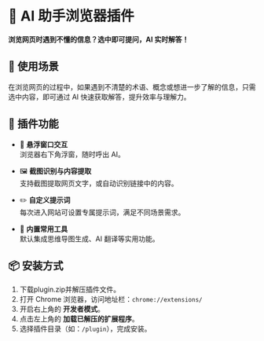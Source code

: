 # 🧠 AI 助手浏览器插件

**浏览网页时遇到不懂的信息？选中即可提问，AI 实时解答！**

## 🚀 使用场景

在浏览网页的过程中，如果遇到不清楚的术语、概念或想进一步了解的信息，只需选中内容，即可通过 AI 快速获取解答，提升效率与理解力。

## 🔧 插件功能

- 💬 **悬浮窗口交互**  
  浏览器右下角浮窗，随时呼出 AI。

- 🖼️ **截图识别与内容提取**  
  支持截图提取网页文字，或自动识别链接中的内容。

- ✏️ **自定义提示词**  
  每次进入网站可设置专属提示词，满足不同场景需求。

- 🧭 **内置常用工具**  
  默认集成思维导图生成、AI 翻译等实用功能。

## 📦 安装方式

1. 下载plugin.zip并解压插件文件。
2. 打开 Chrome 浏览器，访问地址栏：`chrome://extensions/`
3. 开启右上角的 **开发者模式**。
4. 点击左上角的 **加载已解压的扩展程序**。
5. 选择插件目录（如：`/plugin`），完成安装。
